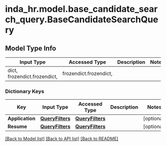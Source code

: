 # inda_hr.model.base_candidate_search_query.BaseCandidateSearchQuery

## Model Type Info
Input Type | Accessed Type | Description | Notes
------------ | ------------- | ------------- | -------------
dict, frozendict.frozendict,  | frozendict.frozendict,  |  | 

### Dictionary Keys
Key | Input Type | Accessed Type | Description | Notes
------------ | ------------- | ------------- | ------------- | -------------
**Application** | [**QueryFilters**](QueryFilters.md) | [**QueryFilters**](QueryFilters.md) |  | [optional] 
**Resume** | [**QueryFilters**](QueryFilters.md) | [**QueryFilters**](QueryFilters.md) |  | [optional] 

[[Back to Model list]](../../README.md#documentation-for-models) [[Back to API list]](../../README.md#documentation-for-api-endpoints) [[Back to README]](../../README.md)

